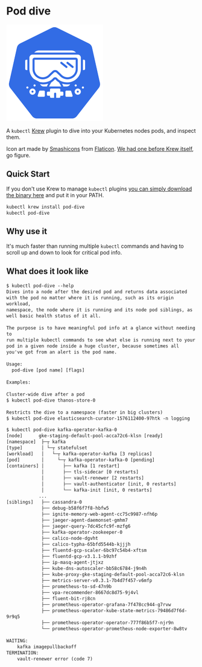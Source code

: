 # Pod dive

![dive into kubernetes nodes workloads](logo-256.png)

A `kubectl` [Krew](https://krew.dev) plugin to dive into your Kubernetes nodes pods, and inspect them.

Icon art made by [Smashicons](https://www.flaticon.com/authors/smashicons) from [Flaticon](https://www.flaticon.com/). [We had one before Krew itself](https://github.com/kubernetes-sigs/krew/issues/437), go figure.

## Quick Start

If you don't use Krew to manage `kubectl` plugins [you can simply download the binary here](https://github.com/caiobegotti/Pod-Dive/releases) and put it in your PATH.

```
kubectl krew install pod-dive
kubectl pod-dive
```

## Why use it

It's much faster than running multiple `kubectl` commands and having to scroll up and down to look for critical pod info.

## What does it look like

```
$ kubectl pod-dive --help
Dives into a node after the desired pod and returns data associated
with the pod no matter where it is running, such as its origin workload,
namespace, the node where it is running and its node pod siblings, as
well basic health status of it all.

The purpose is to have meaningful pod info at a glance without needing to
run multiple kubectl commands to see what else is running next to your
pod in a given node inside a huge cluster, because sometimes all
you've got from an alert is the pod name.

Usage:
  pod-dive [pod name] [flags]

Examples:

Cluster-wide dive after a pod
$ kubectl pod-dive thanos-store-0

Restricts the dive to a namespace (faster in big clusters)
$ kubectl pod-dive elasticsearch-curator-1576112400-97htk -n logging
```

```
$ kubectl pod-dive kafka-operator-kafka-0
[node]      gke-staging-default-pool-acca72c6-klsn [ready]
[namespace]  ├─┬ kafka
[type]       │ └─┬ statefulset
[workload]   │   └─┬ kafka-operator-kafka [3 replicas]
[pod]        │     └─┬ kafka-operator-kafka-0 [pending]
[containers] │       ├── kafka [1 restart]
             │       ├── tls-sidecar [0 restarts]
             │       ├── vault-renewer [2 restarts]
             │       ├── vault-authenticator [init, 0 restarts]
             │       └── kafka-init [init, 0 restarts]
            ...
[siblings]   ├── cassandra-0
             ├── debug-b58f6f7f8-hbfw5
             ├── ignite-memory-web-agent-cc75c9987-nfh6p
             ├── jaeger-agent-daemonset-gmhm7
             ├── jaeger-query-7dc45cfc9f-mzfg6
             ├── kafka-operator-zookeeper-0
             ├── calico-node-dgvht
             ├── calico-typha-65bfd5544b-kjjjh
             ├── fluentd-gcp-scaler-6bc97c54b4-xftsm
             ├── fluentd-gcp-v3.1.1-b9zhf
             ├── ip-masq-agent-jtjxz
             ├── kube-dns-autoscaler-bb58c6784-j9n4h
             ├── kube-proxy-gke-staging-default-pool-acca72c6-klsn
             ├── metrics-server-v0.3.1-7b4d7f457-v6mfp
             ├── prometheus-to-sd-47n9b
             ├── vpa-recommender-8667dc8d75-9j4vl
             ├── fluent-bit-rj8cn
             ├── prometheus-operator-grafana-7f478cc944-g7rvw
             ├── prometheus-operator-kube-state-metrics-79486d7f6d-9r9q5
             ├── prometheus-operator-operator-777f86b5f7-njr9n
             └── prometheus-operator-prometheus-node-exporter-8w8tv

WAITING:
    kafka imagepullbackoff
TERMINATION:
    vault-renewer error (code 7)
```
